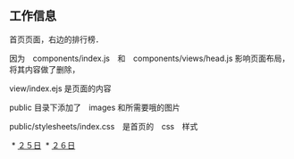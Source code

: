## 工作信息

首页页面，右边的排行榜．

因为　components/index.js　和　components/views/head.js 影响页面布局，将其内容做了删除，　　

view/index.ejs 是页面的内容

public 目录下添加了　images 和所需要哦的图片

public/stylesheets/index.css　是首页的　css　样式

  * [２５日](./２５日工作.md)
  * [２６日](./２６工作日.md)

